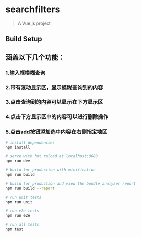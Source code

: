 # searchfilters

> A Vue.js project

## Build Setup

## 涵盖以下几个功能：

### 1.输入框模糊查询

### 2.带有滚动显示区，显示模糊查询到的内容

### 3.点击查询到的内容可以显示在下方显示区

### 4.点击下方显示区中的内容可以进行删除操作

### 5.点击add按钮添加选中内容在右侧指定地区

``` bash
# install dependencies
npm install

# serve with hot reload at localhost:8080
npm run dev

# build for production with minification
npm run build

# build for production and view the bundle analyzer report
npm run build --report

# run unit tests
npm run unit

# run e2e tests
npm run e2e

# run all tests
npm test
```

